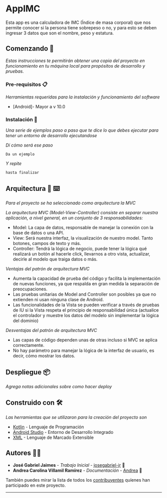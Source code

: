# AppIMC

Esta app es una calculadora de IMC (Índice de masa corporal) que nos permite conocer si la persona tiene sobrepeso o no, y para esto se deben ingresar 3 datos que son el nombre, peso y estatura.

## Comenzando 🚀

_Estas instrucciones te permitirán obtener una copia del proyecto en funcionamiento en tu máquina local para propósitos de desarrollo y pruebas._


### Pre-requisitos 📋

_Herramientas requeridas para la instalación y funcionamiento del software_
* [Android]- Mayor a v 10.0

### Instalación 🔧

_Una serie de ejemplos paso a paso que te dice lo que debes ejecutar para tener un entorno de desarrollo ejecutandose_

_Dí cómo será ese paso_

```
Da un ejemplo
```

_Y repite_

```
hasta finalizar
```


## Arquitectura 🔩 ⌨️

_Para el proyecto se ha seleccionado como arquitectura la MVC_

_La arquitectura MVC (Model-View-Controller) consiste en separar nuestra aplicación, a nivel general, en un conjunto de 3 responsabilidades:_

* Model: La capa de datos, responsable de manejar la conexión con la base de datos o una API.
* View: Será nuestra interfaz, la visualización de nuestro model. Tanto botones, campos de texto y más.
* Controller: Tendrá la lógica de negocio, puede tener la lógica qué realizará un botón al hacerle click, llevarnos a otro vista, actualizar, decirle al modelo que traiga datos o más.



_Ventajas del patrón de arquitectura MVC_
* Aumenta la capacidad de prueba del código y facilita la implementación de nuevas funciones, ya que respalda en gran medida la separación de preocupaciones.
* Las pruebas unitarias de Model and Controller son posibles ya que no extienden ni usan ninguna clase de Android.
* Las funcionalidades de la Vista se pueden verificar a través de pruebas de IU si la Vista respeta el principio de responsabilidad única (actualice el controlador y muestre los datos del modelo sin implementar la lógica del dominio)

_Desventajas del patrón de arquitectura MVC_
* Las capas de código dependen unas de otras incluso si MVC se aplica correctamente.
* No hay parámetro para manejar la lógica de la interfaz de usuario, es decir, cómo mostrar los datos.


## Despliegue 📦

_Agrega notas adicionales sobre como hacer deploy_


## Construido con 🛠️

_Las herramientas que se utilizaron para la creación del proyecto son_

* [Kotlin](https://kotlinlang.org) - Lenguaje de Programación
* [Android Studio](https://developer.android.com/studio?hl=es-419) - Entorno de Desarrollo Integrado
* [XML](https://www.crehana.com/blog/desarrollo-web/que-es-xml/) - Lenguaje de Marcado Extensible


## Autores 🧑‍🔧

* **José Gabriel Jaimes** - *Trabajo Inicial* - [josegabriel-jr](https://github.com/josegabriel-jr) 🧑
* **Andrea Carolina Villamil Ramírez** - *Documentación* - [Andrea](https://github.com/Andrea-lol) 👩

También puedes mirar la lista de todos los [contribuyentes](https://github.com/josegabriel-jr/appIMC/graphs/contributors) quíenes han participado en este proyecto. 



---

